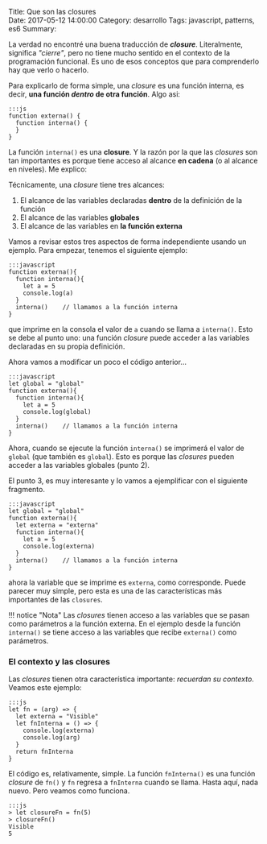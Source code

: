 Title: Que son las closures    
Date: 2017-05-12 14:00:00
Category: desarrollo
Tags: javascript, patterns, es6
Summary: 

La verdad no encontré una buena traducción de __*closure*__. Literalmente, significa _"cierre"_, pero no tiene mucho sentido en el contexto de la programación funcional. Es uno de esos conceptos que para comprenderlo hay que verlo o hacerlo.

Para explicarlo de forma simple, una _closure_ es una función interna, es decir, __una función *dentro* de otra función__. Algo asi:

    :::js
    function externa() {
      function interna() {
      }  
    }

La función `interna()` es una **closure**. Y la razón por la que las *closures* son tan importantes es porque tiene acceso al alcance **en cadena** (o al alcance en niveles). Me explico:

Técnicamente, una _closure_ tiene tres alcances:

1. El alcance de las variables declaradas __dentro__ de la definición de la función
1. El alcance de las variables **globales**
3. El alcance de las variables en __la función externa__

Vamos a revisar estos tres aspectos de forma independiente usando un ejemplo. Para empezar, tenemos el siguiente ejemplo:

    :::javascript
    function externa(){
      function interna(){
        let a = 5
        console.log(a)
      }
      interna()    // llamamos a la función interna
    }


que imprime en la consola el valor de `a` cuando se llama a `interna()`. Esto se debe al punto uno: una función _closure_ puede acceder a las variables declaradas en su propia definición.

Ahora vamos a modificar un poco el código anterior...

    :::javascript
    let global = "global"
    function externa(){
      function interna(){
        let a = 5
        console.log(global)
      }
      interna()    // llamamos a la función interna
    }


Ahora, cuando se ejecute la función `interna()` se imprimerá el valor de `global` (que también es `global`). Esto es porque las _closures_ pueden acceder a las variables globales (punto 2).

El punto 3, es muy interesante y lo vamos a ejemplificar con el siguiente fragmento.

    :::javascript
    let global = "global"
    function externa(){
      let externa = "externa"
      function interna(){
        let a = 5
        console.log(externa)
      }
      interna()    // llamamos a la función interna
    }

ahora la variable que se imprime es `externa`, como corresponde. Puede parecer muy simple, pero esta es una de las características más importantes de las `closures`.

!!! notice "Nota"
    Las _closures_ tienen acceso a las variables que se pasan como parámetros a la función externa. En el ejemplo desde la función `interna()` se tiene acceso a las variables que recibe `externa()` como parámetros.

### El contexto y las closures
Las _closures_ tienen otra característica importante: _recuerdan su contexto_. Veamos este ejemplo:

    :::js
    let fn = (arg) => {
      let externa = "Visible"
      let fnInterna = () => {
        console.log(externa)
        console.log(arg)
      }
      return fnInterna
    }

El código es, relativamente, simple. La función `fnInterna()` es una función _closure_ de `fn()` y `fn` regresa a `fnInterna` cuando se llama. Hasta aquí, nada nuevo. Pero veamos como funciona.

    :::js
    > let closureFn = fn(5)
    > closureFn()
    Visible
    5
